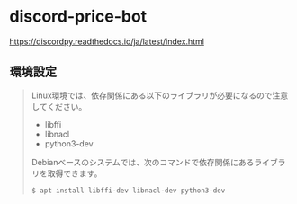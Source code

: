 # discord-price-bot
https://discordpy.readthedocs.io/ja/latest/index.html
## 環境設定
> Linux環境では、依存関係にある以下のライブラリが必要になるので注意してください。
> - libffi
> - libnacl
> - python3-dev
>
> Debianベースのシステムでは、次のコマンドで依存関係にあるライブラリを取得できます。
>
> ```$ apt install libffi-dev libnacl-dev python3-dev```
